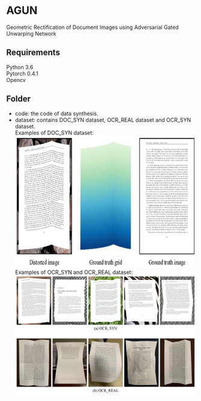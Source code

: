 # AGUN
Geometric Rectification of Document Images using Adversarial Gated Unwarping Network  
## Requirements  
Python 3.6  
Pytorch 0.4.1  
Opencv  
## Folder  
* code: the code of data synthesis.  
* dataset: contains DOC_SYN dataset, OCR_REAL dataset and OCR_SYN dataset.  
  Examples of DOC_SYN dataset:  
  <img src="https://github.com/XiyanLiu/AGUN/blob/master/Material/doc_syn.jpg" width="700" height="350" />  
  Examples of OCR_SYN and OCR_REAL dataset:  
  ![DOC_SYN](https://github.com/XiyanLiu/AGUN/blob/master/Material/ocr.jpg)
